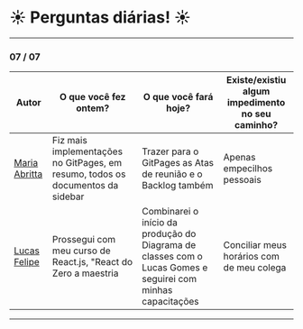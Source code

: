 # ☀️ Perguntas diárias! ☀️

-----------------------------------------------------------------------------------------------------------

<p align="center"> 
 <h3 align="left"> 
     07 / 07
 </h1>
</p>

|  Autor | O que você fez ontem? | O que você fará hoje? | Existe/existiu algum impedimento no seu caminho? |
|--|--|--|--|
| [Maria Abritta](https://github.com/MariaAbritta) | Fiz mais implementações no GitPages, em resumo, todos os documentos da sidebar | Trazer para o GitPages as Atas de reunião e o Backlog também | Apenas empecilhos pessoais |
| [Lucas Felipe](https://github.com/lucasfs1007) | Prossegui com meu curso de React.js, "React do Zero a maestria | Combinarei o início da produção do Diagrama de classes com o Lucas Gomes e seguirei com minhas capacitações | Conciliar meus horários com de meu colega |

-----------------------------------------------------------------------------------------------------------
